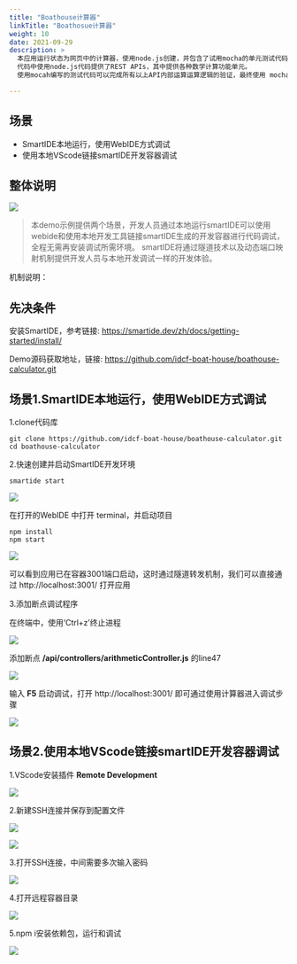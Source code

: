 ```yaml
---
title: "Boathouse计算器"
linkTitle: "Boathosue计算器"
weight: 10
date: 2021-09-29
description: >
  本应用运行状态为网页中的计算器，使用node.js创建，并包含了试用mocha的单元测试代码。
  代码中使用node.js代码提供了REST APIs，其中提供各种数学计算功能单元。
  使用mocah编写的测试代码可以完成所有以上API内部运算运算逻辑的验证，最终使用 mocha-junit-reports 来生成XML格式的测试结果文件

---
```


## 场景

- SmartIDE本地运行，使用WebIDE方式调试
- 使用本地VScode链接smartIDE开发容器调试

## 整体说明

![](process-all.png)

> 本demo示例提供两个场景，开发人员通过本地运行smartIDE可以使用webide和使用本地开发工具链接smartIDE生成的开发容器进行代码调试，全程无需再安装调试所需环境。
smartIDE将通过隧道技术以及动态端口映射机制提供开发人员与本地开发调试一样的开发体验。

机制说明：

## 先决条件

安装SmartIDE，参考链接: https://smartide.dev/zh/docs/getting-started/install/

Demo源码获取地址，链接: https://github.com/idcf-boat-house/boathouse-calculator.git

##  场景1.SmartIDE本地运行，使用WebIDE方式调试

1.clone代码库

```shell
git clone https://github.com/idcf-boat-house/boathouse-calculator.git
cd boathouse-calculator
```

2.快速创建并启动SmartIDE开发环境

```shell
smartide start 
```

![](smartide-start.png)

在打开的WebIDE 中打开 terminal，并启动项目

```shell
npm install 
npm start 
```

![](start-calculator.png)

可以看到应用已在容器3001端口启动，这时通过隧道转发机制，我们可以直接通过 http://localhost:3001/ 打开应用

3.添加断点调试程序

在终端中，使用‘Ctrl+z’终止进程

![](ctrl-z.png)

添加断点 **/api/controllers/arithmeticController.js**  的line47

![](line47.png)

输入 **F5** 启动调试，打开 http://localhost:3001/ 即可通过使用计算器进入调试步骤

![](debug-step.png)

##  场景2.使用本地VScode链接smartIDE开发容器调试

1.VScode安装插件 **Remote Development**

![](remote-deployment.png)

2.新建SSH连接并保存到配置文件

![](ssh-remote.png)

![](save-ssh.png)

3.打开SSH连接，中间需要多次输入密码

![](login-password.png)

4.打开远程容器目录

![](opendir.png)

5.npm i安装依赖包，运行和调试

![](debugcode.png)
